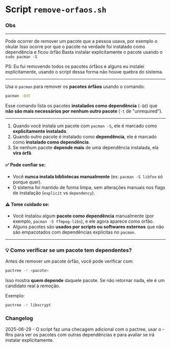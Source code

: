 # Script `remove-orfaos.sh`

### Obs
---
Pode ocorrer de remover um pacote que a pessoa usava, por exemplo o okular
Isso ocorre por que o pacote na verdade foi instalado como dependência e ficou órfão
Basta instalar explicitamente o pacote usando o `sudo pacman -S`

PS: Eu fui removendo todos os pacotes órfãos e alguns eu instalei explicitamente, usando o script dessa forma não houve quebra do sistema.


---

Usa o `pacman` para remover os **pacotes órfãos** usando o comando:

```bash
pacman -Qdt
````

Esse comando lista os pacotes **instalados como dependência** (`-Qd`) que **não são mais necessários por nenhum outro pacote** (`-t` de "unrequired").

---

1. Quando você instala um pacote com `pacman -S`, ele é marcado como **explicitamente instalado**.
2. Quando outro pacote é instalado como **dependência**, ele é marcado como **instalado como dependência**.
3. Se nenhum pacote **depende mais** de uma dependência instalada, ela **vira órfã**.


#### ✅ Pode confiar se:

* Você **nunca instala bibliotecas manualmente** (ex: `pacman -S libfoo` só porque quer).
* O sistema foi mantido de forma limpa, sem alterações manuais nos flags de instalação (`explicit` vs `dependency`).

#### ⚠️ Tome cuidado se:

* Você instalou algum **pacote como dependência** manualmente (por exemplo, `pacman -S ffmpeg-libs`), e ele agora aparece como órfão.
* Alguns pacotes são **usados por scripts ou softwares externos** que não são empacotados com dependências explícitas no `pacman`.

---

### 💡 Como verificar se um pacote tem dependentes?

Antes de remover um pacote órfão, você pode verificar com:

```bash
pactree -r <pacote>
```

Isso mostra **quem depende** daquele pacote. Se não retornar nada, ele é um candidato real à remoção.

Exemplo:

```bash
pactree -r libxcrypt
```


### Changelog

2025-06-29 - O script faz uma checagem adicional com o pactree, usar o -Rns para ver os pacotes com outras dependências e para avaliar se irá instalar explicitamente.



